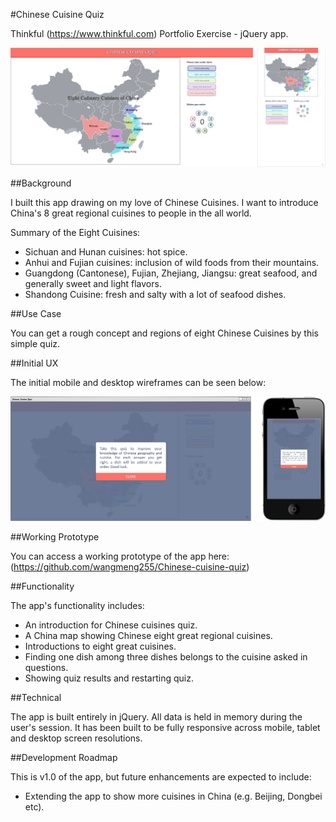 #Chinese Cuisine Quiz

Thinkful (https://www.thinkful.com) Portfolio Exercise - jQuery app.

![Screenshot](https://github.com/wangmeng255/Chinese-cuisine-quiz/blob/gh-pages/img/CCQ.png "Screenshot")

##Background

I built this app drawing on my love of Chinese Cuisines. I want to introduce China's 8 great regional cuisines to people in the all world. 

Summary of the Eight Cuisines:
* Sichuan and Hunan cuisines: hot spice.
* Anhui and Fujian cuisines: inclusion of wild foods from their mountains.
* Guangdong (Cantonese), Fujian, Zhejiang, Jiangsu: great seafood, and generally sweet and light flavors.
* Shandong Cuisine: fresh and salty with a lot of seafood dishes.

##Use Case

You can get a rough concept and regions of eight Chinese Cuisines by this simple quiz.

##Initial UX

The initial mobile and desktop wireframes can be seen below:

![Initial Wireframes](https://github.com/wangmeng255/Chinese-cuisine-quiz/blob/gh-pages/img/CCQ-init.png "Initial Wireframes")

##Working Prototype

You can access a working prototype of the app here: (https://github.com/wangmeng255/Chinese-cuisine-quiz)

##Functionality

The app's functionality includes:

* An introduction for Chinese cuisines quiz.
* A China map showing Chinese eight great regional cuisines.
* Introductions to eight great cuisines.
* Finding one dish among three dishes belongs to the cuisine asked in questions.
* Showing quiz results and restarting quiz.

##Technical

The app is built entirely in jQuery. All data is held in memory during the user's session. It has been built to be fully responsive across mobile, tablet and desktop screen resolutions.

##Development Roadmap

This is v1.0 of the app, but future enhancements are expected to include:

* Extending the app to show more cuisines in China (e.g. Beijing, Dongbei etc).